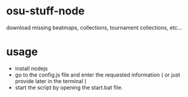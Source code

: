 # osu-stuff-node

download missing beatmaps, collections, tournament collections, etc...

# usage
- install nodejs
- go to the config.js file and enter the requested information ( or just provide later in the terminal )
- start the script by opening the start.bat file.
